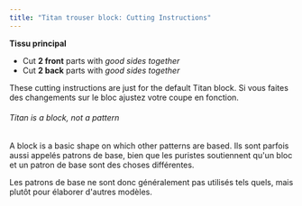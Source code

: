 ```yaml
---
title: "Titan trouser block: Cutting Instructions"
---
```


**Tissu principal**

- Cut **2 front** parts with _good sides together_
- Cut **2 back** parts with _good sides together_

These cutting instructions are just for the default Titan block. Si vous faites des changements sur le bloc ajustez votre coupe en fonction.

<Note>

###### Titan is a block, not a pattern

A block is a basic shape on which other patterns are based.
Ils sont parfois aussi appelés patrons de base, bien que les puristes soutiennent qu'un bloc et un patron de base sont des choses différentes.

Les patrons de base ne sont donc généralement pas utilisés tels quels, mais plutôt pour élaborer d'autres modèles.

</Note>
